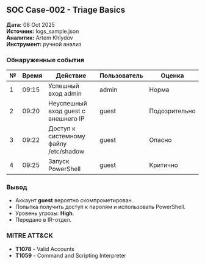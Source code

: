 ## SOC Case-002 - Triage Basics

**Дата:** 08 Oct 2025  
**Источник:** logs_sample.json  
**Аналитик:** Artem Khlydov  
**Инструмент:** ручной анализ  

### Обнаруженные события
| № | Время | Действие | Пользователь | Оценка |
|---|--------|-----------|---------------|--------|
| 1 | 09:15 | Успешный вход admin | admin |  Норма |
| 2 | 09:20 | Неуспешный вход guest с внешнего IP | guest |  Подозрительно |
| 3 | 09:22 | Доступ к системному файлу /etc/shadow | guest |  Опасно |
| 4 | 09:25 | Запуск PowerShell | guest |  Критично |

### Вывод
- Аккаунт **guest** вероятно скомпрометирован.  
- Попытка получить доступ к паролям и использовать PowerShell.  
- Уровень угрозы: **High**.  
- Передано в IR-отдел.

### MITRE ATT&CK
- **T1078** - Valid Accounts  
- **T1059** - Command and Scripting Interpreter  
